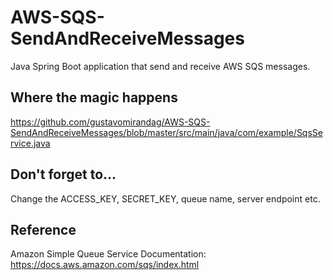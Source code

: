 # AWS-SQS-SendAndReceiveMessages
Java Spring Boot application that send and receive AWS SQS messages.

## Where the magic happens
https://github.com/gustavomirandag/AWS-SQS-SendAndReceiveMessages/blob/master/src/main/java/com/example/SqsService.java

## Don't forget to...
Change the ACCESS_KEY, SECRET_KEY, queue name, server endpoint etc.

## Reference
Amazon Simple Queue Service Documentation: https://docs.aws.amazon.com/sqs/index.html
